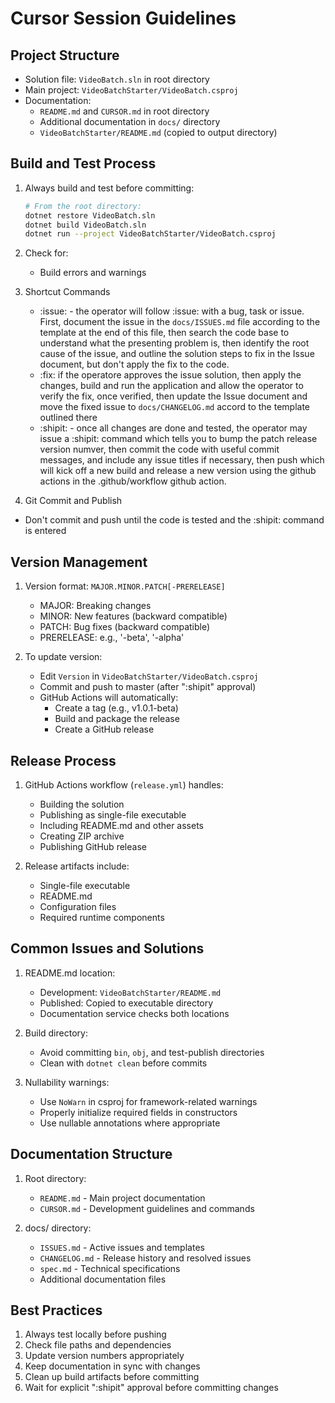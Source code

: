 # Cursor Session Guidelines

## Project Structure
- Solution file: `VideoBatch.sln` in root directory
- Main project: `VideoBatchStarter/VideoBatch.csproj`
- Documentation:
  - `README.md` and `CURSOR.md` in root directory
  - Additional documentation in `docs/` directory
  - `VideoBatchStarter/README.md` (copied to output directory)

## Build and Test Process
1. Always build and test before committing:
   ```bash
   # From the root directory:
   dotnet restore VideoBatch.sln
   dotnet build VideoBatch.sln
   dotnet run --project VideoBatchStarter/VideoBatch.csproj
   ```

2. Check for:
   - Build errors and warnings

3. Shortcut Commands
   - :issue: - the operator will follow :issue: with a bug, task or issue. First, document the issue in the `docs/ISSUES.md` file according to the template at the end of this file, then search the code base to understand what the presenting problem is, then identify the root cause of the issue, and outline the solution steps to fix in the Issue document, but don't apply the fix to the code. 
   - :fix: if the operatore approves the issue solution, then apply the changes, build and run the application and allow the operator to verify the fix, once verified, then update the Issue document and move the fixed issue to `docs/CHANGELOG.md` accord to the template outlined there
   - :shipit: - once all changes are done and tested, the operator may issue a :shipit: command which tells you to  bump the patch release version numver, then commit the code with useful commit messages, and include any issue titles if necessary, then push which will kick off a new build and release a new version using the github actions in the .github/workflow github action. 

4.  Git Commit and Publish
   - Don't commit and push until the code is tested and the :shipit: command is entered

## Version Management
1. Version format: `MAJOR.MINOR.PATCH[-PRERELEASE]`
   - MAJOR: Breaking changes
   - MINOR: New features (backward compatible)
   - PATCH: Bug fixes (backward compatible)
   - PRERELEASE: e.g., '-beta', '-alpha'

2. To update version:
   - Edit `Version` in `VideoBatchStarter/VideoBatch.csproj`
   - Commit and push to master (after ":shipit" approval)
   - GitHub Actions will automatically:
     - Create a tag (e.g., v1.0.1-beta)
     - Build and package the release
     - Create a GitHub release

## Release Process
1. GitHub Actions workflow (`release.yml`) handles:
   - Building the solution
   - Publishing as single-file executable
   - Including README.md and other assets
   - Creating ZIP archive
   - Publishing GitHub release

2. Release artifacts include:
   - Single-file executable
   - README.md
   - Configuration files
   - Required runtime components

## Common Issues and Solutions
1. README.md location:
   - Development: `VideoBatchStarter/README.md`
   - Published: Copied to executable directory
   - Documentation service checks both locations

2. Build directory:
   - Avoid committing `bin`, `obj`, and test-publish directories
   - Clean with `dotnet clean` before commits

3. Nullability warnings:
   - Use `NoWarn` in csproj for framework-related warnings
   - Properly initialize required fields in constructors
   - Use nullable annotations where appropriate

## Documentation Structure
1. Root directory:
   - `README.md` - Main project documentation
   - `CURSOR.md` - Development guidelines and commands

2. docs/ directory:
   - `ISSUES.md` - Active issues and templates
   - `CHANGELOG.md` - Release history and resolved issues
   - `spec.md` - Technical specifications
   - Additional documentation files

## Best Practices
1. Always test locally before pushing
2. Check file paths and dependencies
3. Update version numbers appropriately
4. Keep documentation in sync with changes
5. Clean up build artifacts before committing
6. Wait for explicit ":shipit" approval before committing changes 